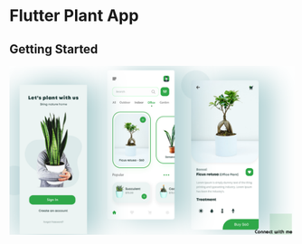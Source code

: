 # Flutter Plant App


## Getting Started

![video_8](https://github.com/jamalihassan0307/Flutter-Plant-App/blob/main/plantPic.png)
